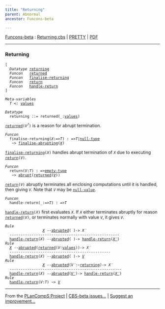 ```yaml
---
title: "Returning"
parent: Abnormal
ancestor: Funcons-beta

---
```


[Funcons-beta] : [Returning.cbs] \| [PRETTY] \| [PDF]


----
### Returning

<div class="highlighter-rouge"><pre class="highlight"><code>[
  <i class="keyword">Datatype</i> <span class="name"><a href="#Name_returning">returning</a></span>
  <i class="keyword">Funcon</i>   <span class="name"><a href="#Name_returned">returned</a></span>
  <i class="keyword">Funcon</i>   <span class="name"><a href="#Name_finalise-returning">finalise-returning</a></span>
  <i class="keyword">Funcon</i>   <span class="name"><a href="#Name_return">return</a></span>
  <i class="keyword">Funcon</i>   <span class="name"><a href="#Name_handle-return">handle-return</a></span>
]</code></pre></div>



<div class="highlighter-rouge"><pre class="highlight"><code><i class="keyword">Meta-variables</i>
  <span id="PartVariable_T"><i class="var">T</i></span> <: <span class="name"><a href="../../../Values/Value-Types/index.html#Name_values">values</a></span></code></pre></div>



<div class="highlighter-rouge"><pre class="highlight"><code><i class="keyword">Datatype</i>
  <span class="name"><span id="Name_returning">returning</span></span> ::= <span id="Name_returned">returned</span>(_:<span class="name"><a href="../../../Values/Value-Types/index.html#Name_values">values</a></span>)</code></pre></div>


  <code><span class="name"><a href="#Name_returned">returned</a></span>(<i class="var">V<sup class="sup">?</sup></i>)</code> is a reason for abrupt termination.



<div class="highlighter-rouge"><pre class="highlight"><code><i class="keyword">Funcon</i>
  <span class="name"><span id="Name_finalise-returning">finalise-returning</span></span>(<span id="Variable100_X"><i class="var">X</i></span>:=><span id="Variable105_T"><i class="var">T</i></span>) : =><span id="Variable120_T"><i class="var">T</i></span>|<span class="name"><a href="../../../Values/Primitive/Null/index.html#Name_null-type">null-type</a></span>
   ~> <span class="name"><a href="../Abrupting/index.html#Name_finalise-abrupting">finalise-abrupting</a></span>(<a href="#Variable100_X"><i class="var">X</i></a>)</code></pre></div>


  <code><span class="name"><a href="#Name_finalise-returning">finalise-returning</a></span>(<i class="var">X</i>)</code> handles abrupt termination of <code><i class="var">X</i></code> due to
  executing <code><span class="name"><a href="#Name_return">return</a></span>(<i class="var">V</i>)</code>.



<div class="highlighter-rouge"><pre class="highlight"><code><i class="keyword">Funcon</i>
  <span class="name"><span id="Name_return">return</span></span>(<span id="Variable204_V"><i class="var">V</i></span>:<span id="Variable208_T"><i class="var">T</i></span>) : =><span class="name"><a href="../../../Values/Value-Types/index.html#Name_empty-type">empty-type</a></span>
   ~> <span class="name"><a href="../Abrupting/index.html#Name_abrupt">abrupt</a></span>(<span class="name"><a href="#Name_returned">returned</a></span>(<a href="#Variable204_V"><i class="var">V</i></a>))</code></pre></div>


  <code><span class="name"><a href="#Name_return">return</a></span>(<i class="var">V</i>)</code> abruptly terminates all enclosing computations until it is
  handled, then giving <code><i class="var">V</i></code>. Note that <code><i class="var">V</i></code> may be <code><span class="name"><a href="../../../Values/Primitive/Null/index.html#Name_null-value">null-value</a></span></code>.



<div class="highlighter-rouge"><pre class="highlight"><code><i class="keyword">Funcon</i>
  <span class="name"><span id="Name_handle-return">handle-return</span></span>(_:=><span id="Variable314_T"><i class="var">T</i></span>) : =><span id="Variable329_T"><i class="var">T</i></span></code></pre></div>

  <code><span class="name"><a href="#Name_handle-return">handle-return</a></span>(<i class="var">X</i>)</code> first evaluates <code><i class="var">X</i></code>. If <code><i class="var">X</i></code> either terminates abruptly for 
  reason <code><span class="name"><a href="#Name_returned">returned</a></span>(<i class="var">V</i>)</code>, or terminates normally with value <code><i class="var">V</i></code>, it gives <code><i class="var">V</i></code>.

<div class="highlighter-rouge"><pre class="highlight"><code><i class="keyword">Rule</i>
                 <a href="#Variable468_X"><i class="var">X</i></a> --<span class="ent-name"><a href="../Abrupting/index.html#Name_abrupted">abrupted</a></span>( )-> <span id="Variable455_X'"><i class="var">X&prime;</i></span>
  --------------------------------------------------
  <span class="name"><a href="#Name_handle-return">handle-return</a></span>(<span id="Variable468_X"><i class="var">X</i></span>) --<span class="ent-name"><a href="../Abrupting/index.html#Name_abrupted">abrupted</a></span>( )-> <span class="name"><a href="#Name_handle-return">handle-return</a></span>(<a href="#Variable455_X'"><i class="var">X&prime;</i></a>)
<i class="keyword">Rule</i>
  <a href="#Variable558_X"><i class="var">X</i></a> --<span class="ent-name"><a href="../Abrupting/index.html#Name_abrupted">abrupted</a></span>(<span class="name"><a href="#Name_returned">returned</a></span>(<span id="Variable519_V"><i class="var">V</i></span>:<span class="name"><a href="../../../Values/Value-Types/index.html#Name_values">values</a></span>))-> <span id="Variable545_X'"><i class="var">X&prime;</i></span>
  ----------------------------------------------
  <span class="name"><a href="#Name_handle-return">handle-return</a></span>(<span id="Variable558_X"><i class="var">X</i></span>) --<span class="ent-name"><a href="../Abrupting/index.html#Name_abrupted">abrupted</a></span>( )-> <a href="#Variable519_V"><i class="var">V</i></a>
<i class="keyword">Rule</i>
                 <a href="#Variable635_X"><i class="var">X</i></a> --<span class="ent-name"><a href="../Abrupting/index.html#Name_abrupted">abrupted</a></span>(<span id="Variable601_V'"><i class="var">V&prime;</i></span>:~<span class="name"><a href="#Name_returning">returning</a></span>)-> <span id="Variable622_X'"><i class="var">X&prime;</i></span>
  ---------------------------------------------------
  <span class="name"><a href="#Name_handle-return">handle-return</a></span>(<span id="Variable635_X"><i class="var">X</i></span>) --<span class="ent-name"><a href="../Abrupting/index.html#Name_abrupted">abrupted</a></span>(<a href="#Variable601_V'"><i class="var">V&prime;</i></a>)-> <span class="name"><a href="#Name_handle-return">handle-return</a></span>(<a href="#Variable622_X'"><i class="var">X&prime;</i></a>)
<i class="keyword">Rule</i>
  <span class="name"><a href="#Name_handle-return">handle-return</a></span>(<span id="Variable684_V"><i class="var">V</i></span>:<i class="var">T</i>) ~> <a href="#Variable684_V"><i class="var">V</i></a></code></pre></div>



[Funcons-beta]: /CBS-beta/docs/Funcons-beta
  "FUNCONS-BETA"
[Unstable-Funcons-beta]: /CBS-beta/docs/Unstable-Funcons-beta
  "UNSTABLE-FUNCONS-BETA"
[Languages-beta]: /CBS-beta/docs/Languages-beta
  "LANGUAGES-BETA"
[Unstable-Languages-beta]: /CBS-beta/docs/Unstable-Languages-beta
  "UNSTABLE-LANGUAGES-BETA"
[CBS-beta]: /CBS-beta
  "CBS-BETA"
[Returning.cbs]: https://github.com/plancomps/CBS-beta/blob/math/Funcons-beta/Computations/Abnormal/Returning/Returning.cbs
  "CBS SOURCE FILE ON GITHUB"
[PLAIN]: /CBS-beta/docs/Funcons-beta/Computations/Abnormal/Returning
  "CBS SOURCE WEB PAGE"
[PRETTY]: /CBS-beta/math/Funcons-beta/Computations/Abnormal/Returning
  "CBS-KATEX WEB PAGE"
[PDF]: /CBS-beta/math/Funcons-beta/Computations/Abnormal/Returning/Returning.pdf
  "CBS-LATEX PDF FILE"
[PLanCompS Project]: https://plancomps.github.io
  "PROGRAMMING LANGUAGE COMPONENTS AND SPECIFICATIONS PROJECT HOME PAGE"

____

From the [PLanCompS Project] | [CBS-beta issues...] | [Suggest an improvement...]

[CBS-beta issues...]: https://github.com/plancomps/CBS-beta/issues
   "CBS-BETA ISSUE REPORTS ON GITHUB"
 [Suggest an improvement...]: mailto:plancomps@gmail.com?Subject=CBS-beta%20-%20comment&Body=Re%3A%20CBS-beta%20specification%20at%20Computations/Abnormal/Returning/Returning.cbs%0A%0AComment/Query/Issue/Suggestion%3A%0A%0A%0ASignature%3A%0A
   "GENERATE AN EMAIL TEMPLATE"
